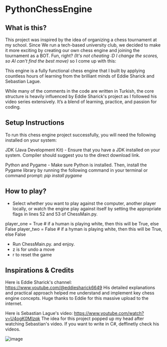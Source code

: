 # PythonChessEngine

## What is this?

This project was inspired by the idea of organizing a chess tournament at my school.  Since We run a tech-based university club, we decided to make it more exciting by creating our own chess engine and joining the tournament as a BOT. Fun, right? *(It's not cheating :D I change the scores, so AI can't find the best move)* so I come up with this: 

This engine is a fully functional chess engine that I built by applying countless hours of learning from the brilliant minds of Eddie Sharick and Sebastian Lague.

While many of the comments in the code are written in Turkish, the core structure is heavily influenced by Eddie Sharick's project as I followed his video series extensively. It’s a blend of learning, practice, and passion for coding.


## Setup Instructions

To run this chess engine project successfully, you will need the following installed on your system:

JDK (Java Development Kit) - Ensure that you have a JDK installed on your system. Compiler should suggest you to the direct download link.

Python and Pygame - Make sure Python is installed. Then, install the Pygame library by running the following command in your terminal or command prompt: *pip install pygame*


## How to play?

- Select whether you want to play against the computer, another player locally, or watch the engine play against itself by setting the appropriate flags in lines 52 and 53 of ChessMain.py.

player_one = True  # if a human is playing white, then this will be True, else False
player_two = False  # if a hyman is playing white, then this will be True, else False
  
- Run ChessMain.py. and enjoy.
- z is for undo a move
- r to reset the game


## Inspirations & Credits

Here is Eddie Sharick's channel: https://www.youtube.com/@eddiesharick6649
His detailed explanations and practical approach helped me understand and implement key chess engine concepts.  Huge thanks to Eddie for this massive upload to the internet.

Here is Sebastian Lague's video: https://www.youtube.com/watch?v=U4ogK0MIzqk
The idea for this project popped up my head after watching Sebastian's video. If you want to write in C#, deffinetly check his videos.

![image](https://github.com/user-attachments/assets/4bce6bb0-305e-4b02-a2e6-f871b720f3d9)

